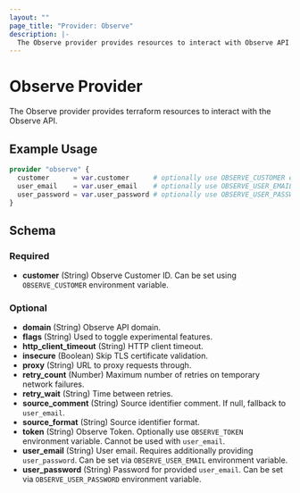 ```yaml
---
layout: ""
page_title: "Provider: Observe"
description: |-
  The Observe provider provides resources to interact with Observe API.
---
```


# Observe Provider

The Observe provider provides terraform resources to interact with the Observe API.

## Example Usage

```terraform
provider "observe" {
  customer      = var.customer      # optionally use OBSERVE_CUSTOMER env var
  user_email    = var.user_email    # optionally use OBSERVE_USER_EMAIL env var
  user_password = var.user_password # optionally use OBSERVE_USER_PASSWORD env var
}
```

<!-- schema generated by tfplugindocs -->
## Schema

### Required

- **customer** (String) Observe Customer ID. Can be set using `OBSERVE_CUSTOMER` environment variable.

### Optional

- **domain** (String) Observe API domain.
- **flags** (String) Used to toggle experimental features.
- **http_client_timeout** (String) HTTP client timeout.
- **insecure** (Boolean) Skip TLS certificate validation.
- **proxy** (String) URL to proxy requests through.
- **retry_count** (Number) Maximum number of retries on temporary network failures.
- **retry_wait** (String) Time between retries.
- **source_comment** (String) Source identifier comment. If null, fallback to `user_email`.
- **source_format** (String) Source identifier format.
- **token** (String) Observe Token. Optionally use `OBSERVE_TOKEN` environment variable. Cannot be used with `user_email`.
- **user_email** (String) User email. Requires additionally providing `user_password`. Can be set via `OBSERVE_USER_EMAIL` environment variable.
- **user_password** (String) Password for provided `user_email`. Can be set via `OBSERVE_USER_PASSWORD` environment variable.
